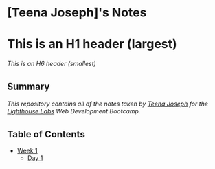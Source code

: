 # [Teena Joseph]'s Notes
# This is an H1 header (largest)
###### This is an H6 header (smallest)
## Summary 

###### This repository contains all of the notes taken by [Teena Joseph](https://github.com/Teenaelza) for the [Lighthouse Labs](https://www.lighthouselabs.ca) Web Development Bootcamp.
## Table of Contents
* [Week 1](/Week_1)
  * [Day 1](/Week_1/Day_1)